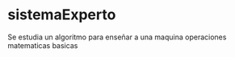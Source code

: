 # sistemaExperto
Se estudia un algoritmo para enseñar a una maquina operaciones matematicas basicas
